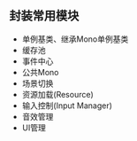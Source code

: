 ## 封装常用模块
- 单例基类、继承Mono单例基类
- 缓存池
- 事件中心
- 公共Mono
- 场景切换
- 资源加载(Resource)
- 输入控制(Input Manager)
- 音效管理
- UI管理

